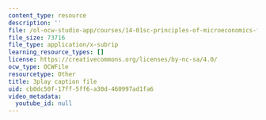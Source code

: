 ```yaml
---
content_type: resource
description: ''
file: /ol-ocw-studio-app/courses/14-01sc-principles-of-microeconomics-fall-2011/cb0dc50f17ff5ff6a30d460997ad1fa6_Q4iKuKAjzK0.vtt
file_size: 73716
file_type: application/x-subrip
learning_resource_types: []
license: https://creativecommons.org/licenses/by-nc-sa/4.0/
ocw_type: OCWFile
resourcetype: Other
title: 3play caption file
uid: cb0dc50f-17ff-5ff6-a30d-460997ad1fa6
video_metadata:
  youtube_id: null
---
```

